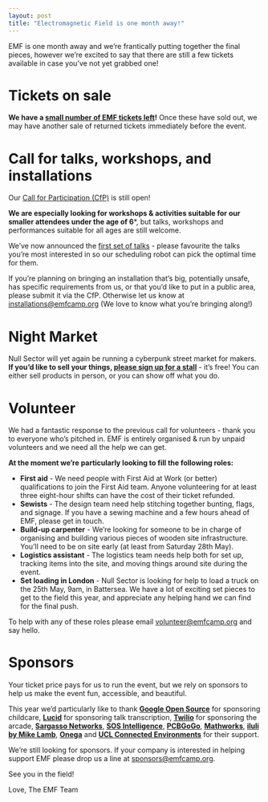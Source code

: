 ```yaml
---
layout: post
title: "Electromagnetic Field is one month away!"
---
```

EMF is one month away and we’re frantically putting together the final pieces, however we’re excited to say that there are still a few tickets available in case you’ve not yet grabbed one!

Tickets on sale
===
**We have a [small number of EMF tickets left](https://emfcamp.org/tickets)!** Once these have sold out, we may have another sale of returned tickets immediately before the event.

Call for talks, workshops, and installations
===
Our [Call for Participation (CfP)](https://emfcamp.org/cfp) is still open!

**We are especially looking for workshops & activities suitable for our smaller attendees under the age of 6***, but talks, workshops and performances suitable for all ages are still welcome.

We’ve now announced the [first set of talks](https://www.emfcamp.org/schedule/2022) - please favourite the talks you’re most interested in so our scheduling robot can pick the optimal time for them.

If you’re planning on bringing an installation that’s big, potentially unsafe, has specific requirements from us, or that you’d like to put in a public area, please submit it via the CfP. Otherwise let us know at [installations@emfcamp.org](mailto:installations@emfcamp.org) (We love to know what you’re bringing along!)

Night Market
===
Null Sector will yet again be running a cyberpunk street market for makers. **If you’d like to sell your things, [please sign up for a stall](https://docs.google.com/forms/d/e/1FAIpQLSfFQTN_Mni9nxckr7ZR_H92Zv88ZYwpnic_CAgHLBa39Gpbsg/viewform)** - it’s free! You can either sell products in person, or you can show off what you do.

Volunteer
===
We had a fantastic response to the previous call for volunteers - thank you to everyone who’s pitched in. EMF is entirely organised & run by unpaid volunteers and we need all the help we can get.

**At the moment we’re particularly looking to fill the following roles:**

* **First aid** - We need people with First Aid at Work (or better) qualifications to join the First Aid team. Anyone volunteering for at least three eight-hour shifts can have the cost of their ticket refunded.
* **Sewists** - The design team need help stitching together bunting, flags, and signage. If you have a sewing machine and a few hours ahead of EMF, please get in touch.
* **Build-up carpenter** - We’re looking for someone to be in charge of organising and building various pieces of wooden site infrastructure. You’ll need to be on site early (at least from Saturday 28th May).
* **Logistics assistant** - The logistics team needs help both for set up, tracking items into the site, and moving things around site during the event.
* **Set loading in London** - Null Sector is looking for help to load a truck on the 25th May, 9am, in Battersea. We have a lot of exciting set pieces to get to the field this year, and appreciate any helping hand we can find for the final push.

To help with any of these roles please email [volunteer@emfcamp.org](mailto:volunteer@emfcamp.org) and say hello.

Sponsors
===
Your ticket price pays for us to run the event, but we rely on sponsors to help us make the event fun, accessible, and beautiful.

This year we’d particularly like to thank **[Google Open Source](https://opensource.google/)** for sponsoring childcare, **[Lucid](https://luc.id/)** for sponsoring talk transcription, **[Twilio](https://twilio.com/)** for sponsoring the arcade, **[Sargasso Networks](http://www.sargasso.co.uk/)**, **[SOS Intelligence](https://sosintel.co.uk/)**, **[PCBGoGo](https://www.pcbgogo.com/)**, **[Mathworks](https://www.mathworks.com/)**, **[iluli by Mike Lamb](https://www.iluli.eu/)**, **[Onega](https://onega.net/)** and **[UCL Connected Environments](https://connected-environments.org/)** for their support.

We’re still looking for sponsors. If your company is interested in helping support EMF please drop us a line at [sponsors@emfcamp.org](mailto:sponsors@emfcamp.org).

See you in the field!

Love,
The EMF Team
